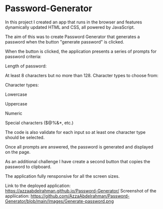 # Password-Generator

In this project I created an app that runs in the browser and features dynamically updated HTML and CSS, all powered by JavaScript.

The aim of this was to create Password Generator that generates a password when the button "generate password" is clicked.

When the button is clicked, the application presents a series of prompts for password criteria:

Length of password:

At least 8 characters but no more than 128.
Character types to choose from:

Character types:

Lowercase

Uppercase

Numeric

Special characters ($@%&*, etc.)

The code is also validate for each input so at least one character type should be selected.

Once all prompts are answered, the password is generated and displayed on the page.

As an additional challenge I have create a second button that copies the password to clipboard.

The application fully rensponsive for all the screen sizes.



Link to the deployed application: https://azzaabdelrahman.github.io/Password-Generator/ 
Screenshot of the appliication: https://github.com/AzzaAbdelrahman/Password-Generator/blob/main/Images/Generate-password.png


